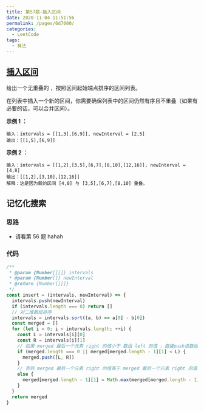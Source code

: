```yaml
---
title: 第57题-插入区间
date: 2020-11-04 11:51:56
permalink: /pages/6d7000/
categories:
  - LeetCode
tags:
  - 算法
---
```


## [插入区间](https://leetcode-cn.com/problems/insert-interval/)

给出一个无重叠的 ，按照区间起始端点排序的区间列表。

在列表中插入一个新的区间，你需要确保列表中的区间仍然有序且不重叠（如果有必要的话，可以合并区间）。

**示例 1 ：**

```
输入：intervals = [[1,3],[6,9]], newInterval = [2,5]
输出：[[1,5],[6,9]]
```

<!-- more -->

**示例 2 ：**

```
输入：intervals = [[1,2],[3,5],[6,7],[8,10],[12,16]], newInterval = [4,8]
输出：[[1,2],[3,10],[12,16]]
解释：这是因为新的区间 [4,8] 与 [3,5],[6,7],[8,10] 重叠。
```

## 记忆化搜索

### 思路

- 请看第 56 题 hahah

### 代码

```JavaScript
/**
 * @param {Number[][]} intervals
 * @param {Number[]} newInterval
 * @return {Number[][]}
 */
const insert = (intervals, newInterval) => {
  intervals.push(newInterval)
  if (intervals.length === 0) return []
  // 对二维数组排序
  intervals = intervals.sort((a, b) => a[0] - b[0])
  const merged = []
  for (let i = 0; i < intervals.length; ++i) {
    const L = intervals[i][0]
    const R = intervals[i][1]
    // 如果 merged 最后一个元素 right 的值小于 数组 left 的值 ，直接push该数组
    if (merged.length === 0 || merged[merged.length - 1][1] < L) {
      merged.push([L, R])
    }
    // 否则 merged 最后一个元素 right 的值等于 merged 最后一个元素 right 的值与数组的 right 的最大值
    else {
      merged[merged.length - 1][1] = Math.max(merged[merged.length - 1][1], R)
    }
  }
  return merged
}
```
